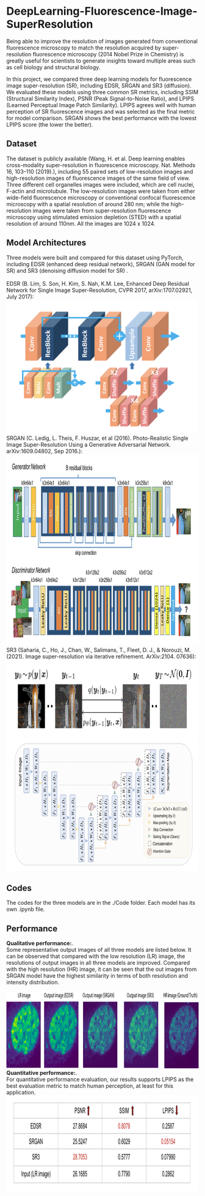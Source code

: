 # DeepLearning-Fluorescence-Image-SuperResolution
Being able to improve the resolution of images generated from conventional fluorescence microscopy to match the resolution acquired by super-resolution fluorescence microscopy (2014 Nobel Prize in Chemistry) is greatly useful for scientists to generate insights toward multiple areas such as cell biology and structural biology.

In this project, we compared three deep learning models for fluorescence image super-resolution (SR), including EDSR, SRGAN and SR3 (diffusion). We evaluated these models using three common SR metrics, including SSIM (Structural Similarity Index), PSNR (Peak Signal-to-Noise Ratio), and LPIPS (Learned Perceptual Image Patch Similarity). LPIPS agrees well with human perception of SR fluorescence images and was selected as the final metric for model comparison. SRGAN shows the best performance with the lowest LPIPS score (the lower the better).

## Dataset
The dataset is publicly available (Wang, H. et al. Deep learning enables cross-modality super-resolution in fluorescence microscopy. Nat. Methods 16, 103–110 (2019).), including 55 paired sets of low-resolution images and high-resolution images of fluorescence images of the same field of view. Three different cell organelles images were included, which are cell nuclei, F-actin and microtubule. The low-resolution images were taken from either wide-field fluorescence microscopy or conventional confocal fluorescence microscopy with a spatial resolution of around 280 nm; while the high-resolution images were taken from super-resolution fluorescence microscopy using stimulated emission depletion (STED) with a spatial resolution of around 110nm. All the images are 1024 x 1024.

## Model Architectures
Three models were built and compared for this dataset using PyTorch, including EDSR (enhanced deep residual network), SRGAN (GAN model for SR)  and SR3 (denoising diffusion model for SR) .<br>
<br>
EDSR (B. Lim, S. Son, H. Kim, S. Nah, K.M. Lee, Enhanced Deep Residual Network for Single Image Super-Resolution, CVPR 2017,  arXiv:1707.02921, July 2017): <br>
<img src="./EDSR.png" alt="alt text" width="500" height="350"> <br>
SRGAN (C. Ledig, L. Theis, F. Huszar, et al (2016). Photo-Realistic Single Image Super-Resolution Using a Generative Adversarial Network. arXiv:1609.04802, Sep 2016.): <br>
<img src="./SRGAN.png" alt="alt text" width="1000" height="500"> <br>
SR3 (Saharia, C., Ho, J., Chan, W., Salimans, T., Fleet, D. J., & Norouzi, M. (2021). Image super-resolution via iterative refinement. ArXiv:2104. 07636): <br>
<img src="./diffusion.png" alt="alt text" width="800" height="200"> <br>
<img src="./diffusion2.png" alt="alt text" width="1000" height="350"> <br>


## Codes
The codes for the three models are in the ./Code folder. Each model has its own .ipynb file.

## Performance
**Qualitative performance:**. <br>
Some representative output images of all three models are listed below. It can be observed that compared with the low resolution (LR) image, the resolutions of output images in all three models are improved. Compared with the high resolution (HR) image, it can be seen that the out images from SRGAN model have the highest similarity in terms of both resolution and intensity distribution. <br>
<br>
<img src="./image_sr_fluo.png" alt="alt text" width="1000" height="200"> <br>
**Quantitative performance:**. <br>
For quantitative performance evaluation, our results supports LPIPS as the best evaluation metric to match human perception, at least for this application. <br>
<img src="./table_model_performance.png" alt="alt text" width="1000" height="250"> <br>


